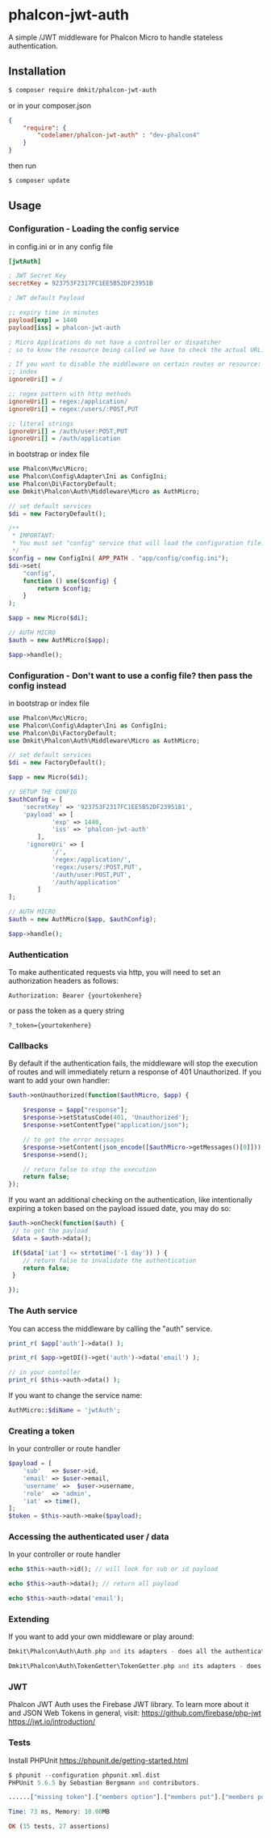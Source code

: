 # phalcon-jwt-auth

A simple /JWT middleware for Phalcon Micro to handle stateless authentication.

## Installation
```bash
$ composer require dmkit/phalcon-jwt-auth
```
or in your composer.json
```json
{
    "require": {
		"codelamer/phalcon-jwt-auth" : "dev-phalcon4"
    }
}

```
then run
```bash
$ composer update
```

## Usage

### Configuration - Loading the config service

in config.ini or in any config file
```ini
[jwtAuth]

; JWT Secret Key
secretKey = 923753F2317FC1EE5B52DF23951B

; JWT default Payload

;; expiry time in minutes
payload[exp] = 1440
payload[iss] = phalcon-jwt-auth

; Micro Applications do not have a controller or dispatcher
; so to know the resource being called we have to check the actual URL.

; If you want to disable the middleware on certain routes or resource:
;; index
ignoreUri[] = /

;; regex pattern with http methods
ignoreUri[] = regex:/application/
ignoreUri[] = regex:/users/:POST,PUT

;; literal strings
ignoreUri[] = /auth/user:POST,PUT
ignoreUri[] = /auth/application
```

in bootstrap or index file
```php
use Phalcon\Mvc\Micro;
use Phalcon\Config\Adapter\Ini as ConfigIni;
use Phalcon\Di\FactoryDefault;
use Dmkit\Phalcon\Auth\Middleware\Micro as AuthMicro;

// set default services
$di = new FactoryDefault();

/**
 * IMPORTANT:
 * You must set "config" service that will load the configuration file.
 */
$config = new ConfigIni( APP_PATH . "app/config/config.ini");
$di->set(
    "config",
    function () use($config) {
        return $config;
    }
);

$app = new Micro($di);

// AUTH MICRO
$auth = new AuthMicro($app);

$app->handle();
```

### Configuration - Don't want to use a config file? then pass the config instead
in bootstrap or index file
```php
use Phalcon\Mvc\Micro;
use Phalcon\Config\Adapter\Ini as ConfigIni;
use Phalcon\Di\FactoryDefault;
use Dmkit\Phalcon\Auth\Middleware\Micro as AuthMicro;

// set default services
$di = new FactoryDefault();

$app = new Micro($di);

// SETUP THE CONFIG
$authConfig = [
    'secretKey' => '923753F2317FC1EE5B52DF23951B1',
    'payload' => [
            'exp' => 1440,
            'iss' => 'phalcon-jwt-auth'
        ],
     'ignoreUri' => [
            '/',
            'regex:/application/',
            'regex:/users/:POST,PUT',
            '/auth/user:POST,PUT',
            '/auth/application'
        ]
];

// AUTH MICRO
$auth = new AuthMicro($app, $authConfig);

$app->handle();
```

### Authentication
To make authenticated requests via http, you will need to set an authorization headers as follows:
```
Authorization: Bearer {yourtokenhere}
```
or pass the token as a query string
```
?_token={yourtokenhere}
```

### Callbacks

By default if the authentication fails, the middleware will stop the execution of routes and will immediately return a response of 401 Unauthorized. If you want to add your own handler:
```php
$auth->onUnauthorized(function($authMicro, $app) {

    $response = $app["response"];
    $response->setStatusCode(401, 'Unauthorized');
    $response->setContentType("application/json");

    // to get the error messages
    $response->setContent(json_encode([$authMicro->getMessages()[0]]));
    $response->send();

    // return false to stop the execution
    return false;
});
```

If you want an additional checking on the authentication, like intentionally expiring a token based on the payload issued date, you may do so:
```php
$auth->onCheck(function($auth) {
 // to get the payload
 $data = $auth->data();

 if($data['iat'] <= strtotime('-1 day')) ) {
    // return false to invalidate the authentication
    return false;
 }

});
```

### The Auth service

You can access the middleware by calling the "auth" service.
```php
print_r( $app['auth']->data() );

print_r( $app->getDI()->get('auth')->data('email') );

// in your contoller
print_r( $this->auth->data() );
```
If you want to change the service name:
```php
AuthMicro::$diName = 'jwtAuth';
```

### Creating a token

In your controller or route handler
```php
$payload = [
    'sub'   => $user->id,
    'email' => $user->email,
    'username' =>  $user->username,
    'role'  => 'admin',
    'iat' => time(),
];
$token = $this->auth->make($payload);
```

### Accessing the authenticated user / data
In your controller or route handler
```php
echo $this->auth->id(); // will look for sub or id payload

echo $this->auth->data(); // return all payload

echo $this->auth->data('email');
```


### Extending
If you want to add your own middleware or play around:
```php
Dmkit\Phalcon\Auth\Auth.php and its adapters - does all the authentication

Dmkit\Phalcon\Auth\TokenGetter\TokenGetter.php and its adapters - does the parsing or getting of token
```

### JWT
Phalcon JWT Auth uses the Firebase JWT library. To learn more about it and JSON Web Tokens in general, visit: https://github.com/firebase/php-jwt
https://jwt.io/introduction/

### Tests
Install PHPUnit https://phpunit.de/getting-started.html
```php
$ phpunit --configuration phpunit.xml.dist
PHPUnit 5.6.5 by Sebastian Bergmann and contributors.

......["missing token"].["members option"].["members put"].["members put"].["Expired token"].["members post"]....                                                   15 / 15 (100%)

Time: 73 ms, Memory: 10.00MB

OK (15 tests, 27 assertions)

```
